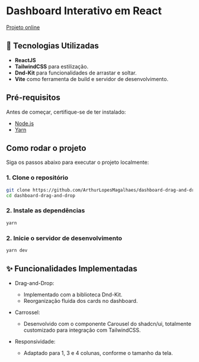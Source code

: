 # Dashboard Interativo em React

[Projeto online](https://dash-drag-and-drop.arthurspace.com/)

## 🚀 Tecnologias Utilizadas

- **ReactJS**
- **TailwindCSS** para estilização.
- **Dnd-Kit** para funcionalidades de arrastar e soltar.
- **Vite** como ferramenta de build e servidor de desenvolvimento.

## Pré-requisitos

Antes de começar, certifique-se de ter instalado:

- [Node.js](https://nodejs.org/)
- [Yarn](https://classic.yarnpkg.com/lang/en/docs/install/)

## Como rodar o projeto

Siga os passos abaixo para executar o projeto localmente:

### 1. Clone o repositório

```bash
git clone https://github.com/ArthurLopesMagalhaes/dashboard-drag-and-drop.git
cd dashboard-drag-and-drop
```

### 2. Instale as dependências

```bash
yarn
```

### 2. Inicie o servidor de desenvolvimento

```bash
yarn dev
```

## ✨ Funcionalidades Implementadas

- Drag-and-Drop:

  - Implementado com a biblioteca Dnd-Kit.
  - Reorganização fluida dos cards no dashboard.

- Carrossel:

  - Desenvolvido com o componente Carousel do shadcn/ui, totalmente customizado para integração com TailwindCSS.

- Responsividade:
  - Adaptado para 1, 3 e 4 colunas, conforme o tamanho da tela.

